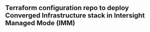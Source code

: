 ## Terraform configuration repo to deploy Converged Infrastructure stack in Intersight Managed Mode (IMM)
